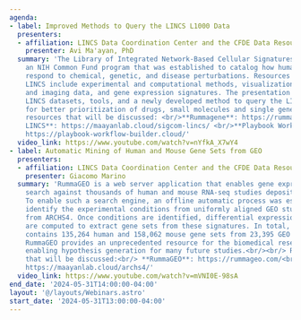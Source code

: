 ```yaml
---
agenda:
- label: Improved Methods to Query the LINCS L1000 Data
  presenters:
  - affiliation: LINCS Data Coordination Center and the CFDE Data Resource Center
    presenter: Avi Ma'ayan, PhD
  summary: 'The Library of Integrated Network-Based Cellular Signatures (LINCS) was
    an NIH Common Fund program that was established to catalog how human cells globally
    respond to chemical, genetic, and disease perturbations. Resources generated by
    LINCS include experimental and computational methods, visualization tools, molecular
    and imaging data, and gene expression signatures. The presentation will cover
    LINCS datasets, tools, and a newly developed method to query the LINCS L1000 data
    for better prioritization of drugs, small molecules and single gene perturbations.<br/><br/>Relevant
    resources that will be discussed: <br/>**Rummagene**: https://rummagene.com/  <br/>**SigCom
    LINCS**: https://maayanlab.cloud/sigcom-lincs/ <br/>**Playbook Workflow Builder**:
    https://playbook-workflow-builder.cloud/'
  video_link: https://www.youtube.com/watch?v=nYfkA_X7wY4
- label: Automatic Mining of Human and Mouse Gene Sets from GEO
  presenters:
  - affiliation: LINCS Data Coordination Center and the CFDE Data Resource Center
    presenter: Giacomo Marino
  summary: 'RummaGEO is a web server application that enables gene expression signature
    search against thousands of human and mouse RNA-seq studies deposited into GEO.
    To enable such a search engine, an offline automatic process was established to
    identify the experimental conditions from uniformly aligned GEO studies available
    from ARCHS4. Once conditions are identified, differential expression signatures
    are computed to extract gene sets from these signatures. In total, RummaGEO currently
    contains 135,264 human and 158,062 mouse gene sets from 23,395 GEO studies. Overall,
    RummaGEO provides an unprecedented resource for the biomedical research community
    enabling hypothesis generation for many future studies.<br/><br/> Relevant resources
    that will be discussed:<br/> **RummaGEO**: https://rummageo.com/<br/> **ARCHS4**:
    https://maayanlab.cloud/archs4/'
  video_link: https://www.youtube.com/watch?v=mVNI0E-98sA
end_date: '2024-05-31T14:00:00-04:00'
layout: '@/layouts/Webinars.astro'
start_date: '2024-05-31T13:00:00-04:00'
---
```

